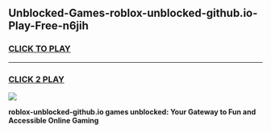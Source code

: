 
## Unblocked-Games-roblox-unblocked-github.io-Play-Free-n6jih
<h3>
<a href="https://premium76.site?title=roblox-unblocked-github.io&ref=23A">CLICK TO PLAY</a></h3>
<hr>

<h3>
<a href="https://premium76.site?title=roblox-unblocked-github.io&ref=23A">CLICK 2 PLAY</a>
  
</h3>

<a href="https://premium76.site?title=roblox-unblocked-github.io&ref=23A"><img src="https://clearcache.store/games.png"></a>


**roblox-unblocked-github.io games unblocked: Your Gateway to Fun and Accessible Online Gaming**
